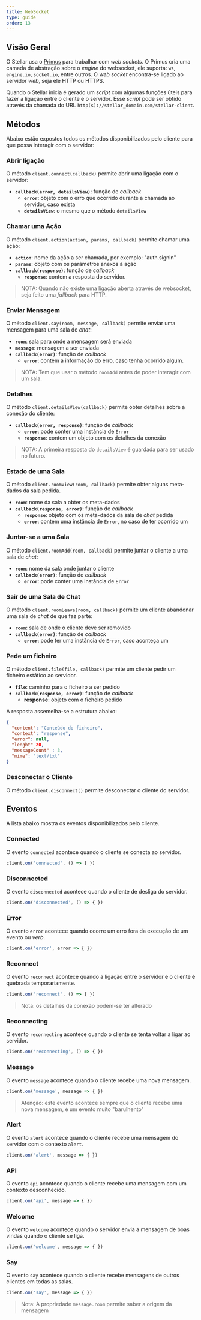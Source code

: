 ```yaml
---
title: WebSocket
type: guide
order: 13
---
```


## Visão Geral

O Stellar usa o [Primus](http://primus.io) para trabalhar com _web sockets_. O Primus cria uma camada de abstração sobre o _engine_ do websocket, ele suporta: `ws`, `engine.io`, `socket.io`, entre outros. O _web socket_ encontra-se ligado ao servidor _web_, seja ele HTTP ou HTTPS.

Quando o Stellar inicia é gerado um _script_ com algumas funções úteis para fazer a ligação entre o cliente e o servidor. Esse _script_ pode ser obtido através da chamada do URL `http(s)://stellar_domain.com/stellar-client`.

## Métodos

Abaixo estão expostos todos os métodos disponibilizados pelo cliente para que possa interagir com o servidor:

### Abrir ligação

O método `client.connect(callback)` permite abrir uma ligação com o servidor:

- **`callback(error, detailsView)`**: função de _callback_
  - **`error`**: objeto com o erro que ocorrido durante a chamada ao servidor, caso exista
  - **`detailsView`**: o mesmo que o método `detailsView`

### Chamar uma Ação

O método `client.action(action, params, callback)` permite chamar uma ação:

- **`action`**: nome da ação a ser chamada, por exemplo: "auth.signin"
- **`params`**: objeto com os parâmetros anexos à ação
- **`callback(response)`**: função de _callback_
  - **`response`**: contem a resposta do servidor.

> NOTA: Quando não existe uma ligação aberta através de websocket, seja feito uma _fallback_ para HTTP.

### Enviar Mensagem

O método `client.say(room, message, callback)` permite enviar uma mensagem para uma sala de _chat_:

- **`room`**: sala para onde a mensagem será enviada
- **`message`**: mensagem a ser enviada
- **`callback(error)`**: função de _callback_
  - **`error`**: contem a informação do erro, caso tenha ocorrido algum.

> NOTA: Tem que usar o método `roomAdd` antes de poder interagir com um sala.

### Detalhes

O método `client.detailsView(callback)` permite obter detalhes sobre a conexão do cliente:

- **`callback(error, response)`**: função de _callback_
  - **`error`**: pode conter uma instância de `Error`
  - **`response`**: contem um objeto com os detalhes da conexão

> NOTA: A primeira resposta do `detailsView` é guardada para ser usado no futuro.

### Estado de uma Sala

O método `client.roomView(room, callback)` permite obter alguns meta-dados da sala pedida.

- **`room`**: nome da sala a obter os meta-dados
- **`callback(response, error)`**: função de _callback_
  - **`response`**: objeto com os meta-dados da sala de _chat_ pedida
  - **`error`**: contem uma instância de `Error`, no caso de ter ocorrido um

### Juntar-se a uma Sala

O método `client.roomAdd(room, callback)` permite juntar o cliente a uma sala de _chat_:

- **`room`**: nome da sala onde juntar o cliente
- **`callback(error)`**: função de _callback_
  - **`error`**: pode conter uma instância de `Error`

### Sair de uma Sala de Chat

O método `client.roomLeave(room, callback)` permite um cliente abandonar uma sala de _chat_ de que faz parte:

- **`room`**: sala de onde o cliente deve ser removido
- **`callback(error)`**: função de _callback_
  - **`error`**: pode ter uma instância de `Error`, caso aconteça um

### Pede um ficheiro

O método `client.file(file, callback)` permite um cliente pedir um ficheiro estático ao servidor.

- **`file`**: caminho para o ficheiro a ser pedido
- **`callback(response, error)`**: função de _callback_
  - **response**: objeto com o ficheiro pedido

A resposta assemelha-se a estrutura abaixo:

```json
{
  "content": "Conteúdo do ficheiro",
  "context": "response",
  "error": null,
  "lenght" 20,
  "messageCount" : 3,
  "mime": "text/txt"
}
```

### Desconectar o Cliente

O método `client.disconnect()` permite desconectar o cliente do servidor.

## Eventos

A lista abaixo mostra os eventos disponibilizados pelo cliente.

### Connected

O evento `connected` acontece quando o cliente se conecta ao servidor.

```javascript
client.on('connected', () => { })
```

### Disconnected

O evento `disconnected` acontece quando o cliente de desliga do servidor.

```javascript
client.on('disconnected', () => { })
```

### Error

O evento `error` acontece quando ocorre um erro fora da execução de um evento ou _verb_.

```javascript
client.on('error', error => { })
```

### Reconnect

O evento `reconnect` acontece quando a ligação entre o servidor e o cliente é quebrada temporariamente.

```javascript
client.on('reconnect', () => { })
```

> Nota: os detalhes da conexão podem-se ter alterado

### Reconnecting

O evento `reconnecting` acontece quando o cliente se tenta voltar a ligar ao servidor.

```javascript
client.on('reconnecting', () => { })
```

### Message

O evento `message` acontece quando o cliente recebe uma nova mensagem.

```javascript
client.on('message', message => { })
```

> Atenção: este evento acontece sempre que o cliente recebe uma nova mensagem, é um evento muito "barulhento"

### Alert

O evento `alert` acontece quando o cliente recebe uma mensagem do servidor com o contexto `alert`.

```javascript
client.on('alert', message => { })
```

### API

O evento `api` acontece quando o cliente recebe uma mensagem com um contexto desconhecido.

```javascript
client.on('api', message => { })
```

### Welcome

O evento `welcome` acontece quando o servidor envia a mensagem de boas vindas quando o cliente se liga.

```javascript
client.on('welcome', message => { })
```

### Say

O evento `say` acontece quando o cliente recebe mensagens de outros clientes em todas as salas.

```javascript
client.on('say', message => { })
```

> Nota: A propriedade `message.room` permite saber a origem da mensagem
